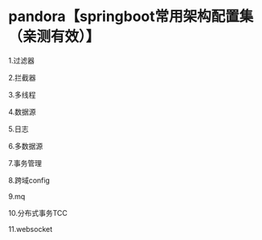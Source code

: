 # pandora【springboot常用架构配置集（亲测有效）】

1.过滤器

2.拦截器

3.多线程

4.数据源

5.日志

6.多数据源

7.事务管理

8.跨域config

9.mq

10.分布式事务TCC

11.websocket